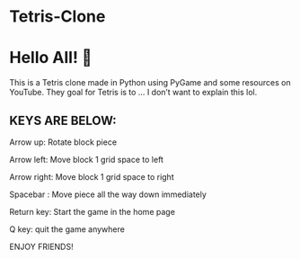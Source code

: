 # Tetris-Clone
# Hello All! 👋
This is a Tetris clone made in Python using PyGame and some resources on YouTube.
They goal for Tetris is to … I don’t want to explain this lol.

## KEYS ARE BELOW:

Arrow up: Rotate block piece

Arrow left: Move block 1 grid space to left

Arrow right: Move block 1 grid space to right

Spacebar : Move piece all the way down  immediately

Return key: Start the game in the home page

Q key: quit the game anywhere

ENJOY FRIENDS!
